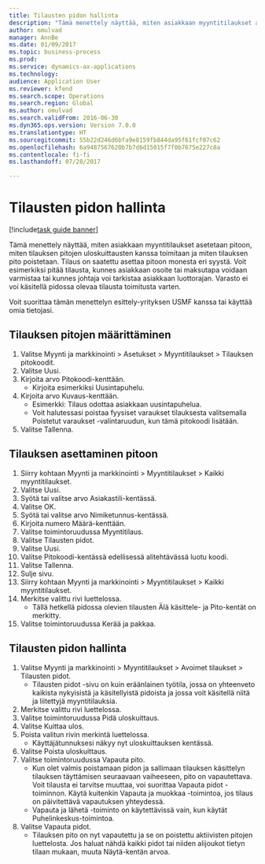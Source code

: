 ```yaml
--- 
title: Tilausten pidon hallinta
description: "Tämä menettely näyttää, miten asiakkaan myyntitilaukset asetetaan pitoon, miten tilauksen pitojen uloskuittausten kanssa toimitaan ja miten tilauksen pito poistetaan."
author: omulvad
manager: AnnBe
ms.date: 01/09/2017
ms.topic: business-process
ms.prod: 
ms.service: dynamics-ax-applications
ms.technology: 
audience: Application User
ms.reviewer: kfend
ms.search.scope: Operations
ms.search.region: Global
ms.author: omulvad
ms.search.validFrom: 2016-06-30
ms.dyn365.ops.version: Version 7.0.0
ms.translationtype: HT
ms.sourcegitcommit: 55b22d246d6bfa9e8159fb844da95f61fcf07c62
ms.openlocfilehash: 6a9487567620b7b7d6d15015f7f0b7675e227c8a
ms.contentlocale: fi-fi
ms.lasthandoff: 07/28/2017

---
```

# <a name="manage-order-holds"></a>Tilausten pidon hallinta

[!include[task guide banner](../../includes/task-guide-banner.md)]

Tämä menettely näyttää, miten asiakkaan myyntitilaukset asetetaan pitoon, miten tilauksen pitojen uloskuittausten kanssa toimitaan ja miten tilauksen pito poistetaan. Tilaus on saatettu asettaa pitoon monesta eri syystä. Voit esimerkiksi pitää tilausta, kunnes asiakkaan osoite tai maksutapa voidaan varmistaa tai kunnes johtaja voi tarkistaa asiakkaan luottorajan. Varasto ei voi käsitellä pidossa olevaa tilausta toimitusta varten. 

Voit suorittaa tämän menettelyn esittely-yrityksen USMF kanssa tai käyttää omia tietojasi.


## <a name="set-up-order-holds"></a>Tilauksen pitojen määrittäminen
1. Valitse Myynti ja markkinointi > Asetukset > Myyntitilaukset > Tilauksen pitokoodit.
2. Valitse Uusi.
3. Kirjoita arvo Pitokoodi-kenttään.
    * Kirjoita esimerkiksi Uusintapuhelu.  
4. Kirjoita arvo Kuvaus-kenttään.
    * Esimerkki: Tilaus odottaa asiakkaan uusintapuhelua.  
    * Voit halutessasi poistaa fyysiset varaukset tilauksesta valitsemalla Poistetut varaukset -valintaruudun, kun tämä pitokoodi lisätään.  
5. Valitse Tallenna.

## <a name="place-order-on-hold"></a>Tilauksen asettaminen pitoon
1. Siirry kohtaan Myynti ja markkinointi > Myyntitilaukset > Kaikki myyntitilaukset.
2. Valitse Uusi.
3. Syötä tai valitse arvo Asiakastili-kentässä.
4. Valitse OK.
5. Syötä tai valitse arvo Nimiketunnus-kentässä.
6. Kirjoita numero Määrä-kenttään.
7. Valitse toimintoruudussa Myyntitilaus.
8. Valitse Tilausten pidot.
9. Valitse Uusi.
10. Valitse Pitokoodi-kentässä edellisessä alitehtävässä luotu koodi.
11. Valitse Tallenna.
12. Sulje sivu.
13. Siirry kohtaan Myynti ja markkinointi > Myyntitilaukset > Kaikki myyntitilaukset.
14. Merkitse valittu rivi luettelossa.
    * Tällä hetkellä pidossa olevien tilausten Älä käsittele- ja Pito-kentät on merkitty.    
15. Valitse toimintoruudussa Kerää ja pakkaa.

## <a name="manage-order-holds"></a>Tilausten pidon hallinta
1. Valitse Myynti ja markkinointi > Myyntitilaukset > Avoimet tilaukset > Tilausten pidot.
    * Tilausten pidot -sivu on kuin eräänlainen työtila, jossa on yhteenveto kaikista nykyisistä ja käsitellyistä pidoista ja jossa voit käsitellä niitä ja liitettyjä myyntitilauksia.      
2. Merkitse valittu rivi luettelossa.
3. Valitse toimintoruudussa Pidä uloskuittaus.
4. Valitse Kuittaa ulos.
5. Poista valitun rivin merkintä luettelossa.
    * Käyttäjätunnuksesi näkyy nyt uloskuittauksen kentässä.   
6. Valitse Poista uloskuittaus.
7. Valitse toimintoruudussa Vapauta pito.
    * Kun olet valmis poistamaan pidon ja sallimaan tilauksen käsittelyn tilauksen täyttämisen seuraavaan vaiheeseen, pito on vapautettava. Voit tilausta ei tarvitse muuttaa, voi suorittaa Vapauta pidot -toiminnon. Käytä kuitenkin Vapauta ja muokkaa -toimintoa, jos tilaus on päivitettävä vapautuksen yhteydessä.      
    * Vapauta ja lähetä -toiminto on käytettävissä vain, kun käytät Puhelinkeskus-toimintoa.  
8. Valitse Vapauta pidot.
    * Tilauksen pito on nyt vapautettu ja se on poistettu aktiivisten pitojen luettelosta. Jos haluat nähdä kaikki pidot tai niiden alijoukot tietyn tilaan mukaan, muuta Näytä-kentän arvoa.     


